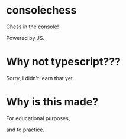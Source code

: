 # consolechess

Chess in the console!

Powered by JS.

# Why not typescript???

Sorry, I didn't learn that yet.

# Why is this made?

For educational purposes,

and to practice.